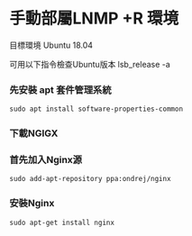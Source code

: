 # 手動部屬LNMP +R 環境

目標環境 Ubuntu 18.04

可用以下指令檢查Ubuntu版本
lsb_release -a

### 先安裝 apt 套件管理系統

    sudo apt install software-properties-common

### 下載NGIGX

### 首先加入Nginx源

    sudo add-apt-repository ppa:ondrej/nginx 

### 安裝Nginx

    sudo apt-get install nginx 
